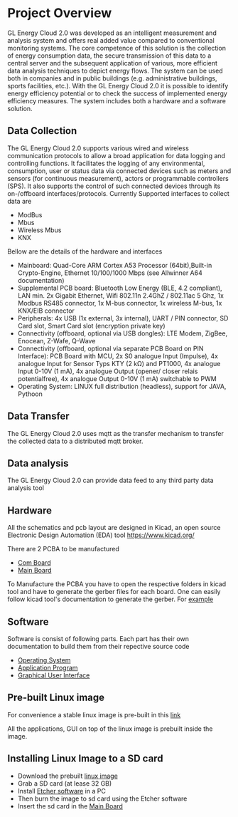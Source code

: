 # Project Overview
GL Energy Cloud 2.0 was developed as an intelligent measurement and analysis system and offers real added value compared to conventional monitoring systems. The core competence of this solution is the collection of energy consumption data, the secure transmission of this data to a central server and the subsequent application of various, more efficient data analysis techniques to depict energy flows. The system can be used both in companies and in public buildings (e.g. administrative buildings, sports facilities, etc.). With the GL Energy Cloud 2.0 it is possible to identify energy efficiency potential or to check the success of implemented energy efficiency measures. The system includes both a hardware and a software solution.

## Data Collection 
The GL Energy Cloud 2.0 supports various wired and wireless communication protocols to allow a broad application for data logging and controlling functions. It facilitates the logging of any environmental, consumption, user or status data via connected devices such as meters and sensors (for continuous measurement), actors or programmable controllers (SPS). It also supports the control of such connected devices through its on-/offboard interfaces/protocols. Currently Supported interfaces to collect data are

- ModBus
- Mbus
- Wireless Mbus
- KNX

Bellow are the details of the hardware and interfaces

- Mainboard: Quad-Core ARM Cortex A53 Processor (64bit),Built-in Crypto-Engine, Ethernet 10/100/1000 Mbps (see Allwinner A64 documentation)
- Supplemental PCB board: Bluetooth Low Energy (BLE, 4.2 compliant), LAN min. 2x Gigabit Ethernet, Wifi 802.11n 2.4GhZ / 802.11ac 5 Ghz, 1x Modbus RS485 connector, 1x M-bus connector, 1x wireless M-bus, 1x KNX/EIB connector
- Peripherals: 4x USB (1x external, 3x internal), UART / PIN connector, SD Card slot, Smart Card slot (encryption private key)
- Connectivity (offboard, optional via USB dongles): LTE Modem, ZigBee, Enocean, Z-Wafe, Q-Wave
- Connectivity (offboard, optional via separate PCB Board on PIN Interface): PCB Board with MCU, 2x S0 analogue Input (Impulse), 4x analogue   Input for Sensor Typs KTY (2 kΩ) and PT1000, 4x analogue Input 0-10V (1 mA), 4x analogue Output (opener/ closer relais potentialfree), 4x analogue Output 0-10V (1 mA) switchable to PWM
- Operating System: LINUX full distribution (headless), support for JAVA, Pythoon


## Data Transfer
The GL Energy Cloud 2.0 uses mqtt as the transfer mechanism to transfer the collected data to a distributed mqtt broker.

## Data analysis
The GL Energy Cloud 2.0 can provide data feed to any third party data analysis tool

## Hardware
All the schematics and pcb layout are designed in Kicad, an open source Electronic Design Automation (EDA) tool https://www.kicad.org/

There are 2 PCBA to be manufactured

- [Com Board](Hardware/Com%20Board)
- [Main Board](Hardware/Main%20Board)
    
To Manufacture the PCBA you have to open the respective folders in kicad tool and have to generate the gerber files for each board.
One can easily follow kicad tool's documentation to generate the gerber. For [example](https://support.jlcpcb.com/article/44-how-to-export-kicad-pcb-to-gerber-files) 
    
## Software
Software is consist of following parts. Each part has their own documentation to build them from their repective source code
- [Operating System](Software/OS)
- [Application Program](Software/APPS)
- [Graphical User Interface](Software/GUI/gridpal-ui)

## Pre-built Linux image
For convenience a stable linux image is pre-built in this [link](https://drive.google.com/drive/folders/1ytiXBGopky1tuhhxSThNLuGj5j8QVbeQ)

All the applications, GUI on top of the linux image is prebuilt inside the image.

## Installing Linux Image to a SD card
- Download the prebuilt [linux image](https://drive.google.com/drive/folders/1ytiXBGopky1tuhhxSThNLuGj5j8QVbeQ)
- Grab a SD card (at lease 32 GB)
- Install [Etcher software](https://www.balena.io/etcher) in a PC
- Then burn the image to sd card using the Etcher software
- Insert the sd card in the [Main Board](Hardware/Main%20Board)





